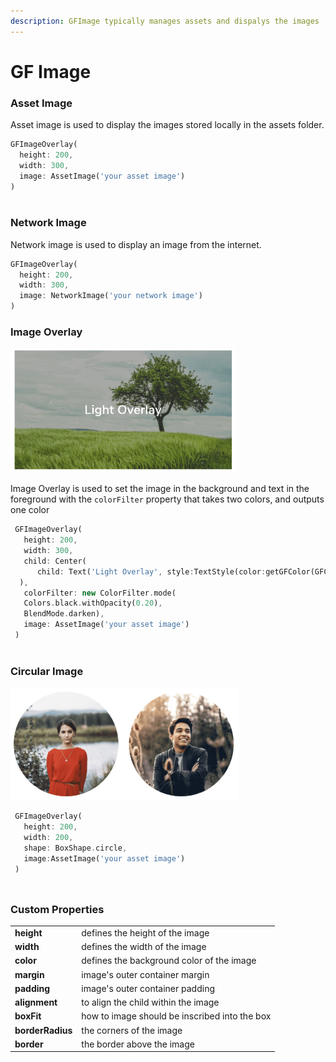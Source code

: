 ```yaml
---
description: GFImage typically manages assets and dispalys the images
---
```


# GF Image

###  Asset Image

Asset image is used to display the images stored locally in the assets folder.

```dart
GFImageOverlay(
  height: 200,
  width: 300,
  image: AssetImage('your asset image')
)
                               
```

### Network Image

Network image is used to display an image from the internet.

```dart
GFImageOverlay(
  height: 200,
  width: 300,
  image: NetworkImage('your network image')
)
```

### Image Overlay

![](.gitbook/assets/image-overlay.png)

Image Overlay is used to set the image in the background and text in the foreground with the `colorFilter` property that takes two colors, and outputs one color

```dart
 GFImageOverlay(
   height: 200,
   width: 300,
   child: Center(
      child: Text('Light Overlay', style:TextStyle(color:getGFColor(GFColor.white))
  ),
   colorFilter: new ColorFilter.mode(
   Colors.black.withOpacity(0.20),
   BlendMode.darken),
   image: AssetImage('your asset image')
 )
                               
```

### Circular Image

![](.gitbook/assets/image-circular.png)

```dart
 GFImageOverlay(
   height: 200,
   width: 200,
   shape: BoxShape.circle,
   image:AssetImage('your asset image')
 )
                               
```

## 

### Custom Properties

|  |  |
| :--- | :--- |
| **height** | defines the height of the image |
| **width** | defines the width of the image |
| **color** | defines the background color of the image |
| **margin** | image's outer container margin |
| **padding** | image's outer container padding |
| **alignment** | to align the child within the image |
| **boxFit** | how to image should be inscribed into the box |
| **borderRadius** | the corners of the image |
| **border** | the border above the image |

